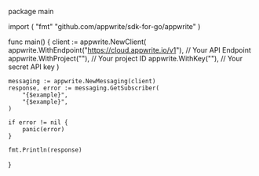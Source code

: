 package main

import (
    "fmt"
	"github.com/appwrite/sdk-for-go/appwrite"
)

func main() {
	client := appwrite.NewClient(
        appwrite.WithEndpoint("https://cloud.appwrite.io/v1"), // Your API Endpoint
        appwrite.WithProject(""), // Your project ID
        appwrite.WithKey(""), // Your secret API key
    )

    messaging := appwrite.NewMessaging(client)
    response, error := messaging.GetSubscriber(
        "{$example}",
        "{$example}",
    )

    if error != nil {
        panic(error)
    }

    fmt.Println(response)
}
